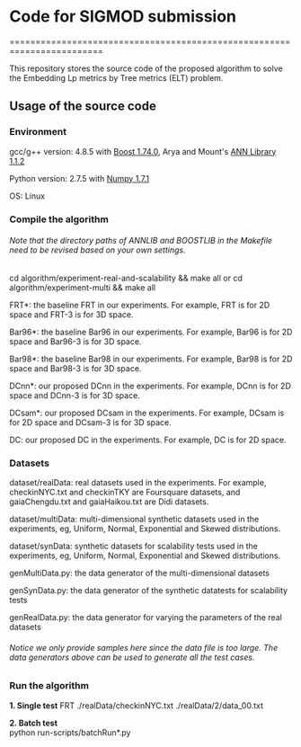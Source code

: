 # Code for SIGMOD submission
========================================================================

This repository stores the source code of the proposed algorithm to solve the Embedding Lp metrics by Tree metrics (ELT) problem.



Usage of the source code
---------------

### Environment

gcc/g++ version: 4.8.5 with [Boost 1.74.0](https://www.boost.org/), Arya and Mount's [ANN Library 1.1.2](http://www.cs.umd.edu/~mount/ANN/)

Python version: 2.7.5 with [Numpy 1.7.1](https://numpy.org/)

OS: Linux

### Compile the algorithm

###### Note that the directory paths of ANNLIB and BOOSTLIB in the Makefile need to be revised based on your own settings.

cd algorithm/experiment-real-and-scalability && make all
or cd algorithm/experiment-multi && make all

FRT*: the baseline FRT in our experiments. For example, FRT is for 2D space and FRT-3 is for 3D space.

Bar96*: the baseline Bar96 in our experiments. For example, Bar96 is for 2D space and Bar96-3 is for 3D space.

Bar98*: the baseline Bar98 in our experiments. For example, Bar98 is for 2D space and Bar98-3 is for 3D space.

DCnn*: our proposed DCnn in the experiments. For example, DCnn is for 2D space and DCnn-3 is for 3D space.

DCsam*: our proposed DCsam in the experiments. For example, DCsam is for 2D space and DCsam-3 is for 3D space.

DC: our proposed DC in the experiments. For example, DC is for 2D space.

### Datasets

dataset/realData: real datasets used in the experiments. For example, checkinNYC.txt and checkinTKY are Foursquare datasets, and gaiaChengdu.txt and gaiaHaikou.txt are Didi datasets.

dataset/multiData: multi-dimensional synthetic datasets used in the experiments, eg, Uniform, Normal, Exponential and Skewed distributions.

dataset/synData: synthetic datasets for scalability tests used in the experiments, eg, Uniform, Normal, Exponential and Skewed distributions.

genMultiData.py: the data generator of the multi-dimensional datasets

genSynData.py: the data generator of the synthetic datatests for scalability tests

genRealData.py: the data generator for varying the parameters of the real datasets

###### Notice we only provide samples here since the data file is too large. The data generators above can be used to generate all the test cases.

### Run the algorithm

**1. Single test** 
FRT ./realData/checkinNYC.txt ./realData/2/data_00.txt

**2. Batch test**   
python run-scripts/batchRun*.py 




